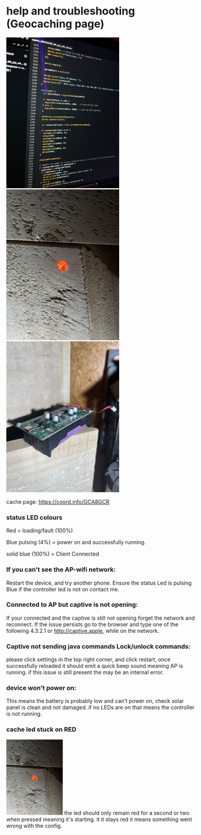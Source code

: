 # help and troubleshooting (Geocaching page)
<img src="IMG_2696.JPG" alt="drawing" width="300"/> <img src="IMG_2693.JPG" alt="drawing" width="300"/> <img src="IMG_2694.JPG" alt="drawing" width="300"/>

cache page: https://coord.info/GCA8GCR

### status LED colours 

Red = loading/fault (100%)

Blue pulsing (4%)  = power on and successfully running.

solid blue (100%)  = Client Connected


### If you can't see the AP-wifi network:
Restart the device, and try another phone. Ensure the status Led is pulsing Blue if the controller led is not on contact me.


### Connected to AP but captive is not opening:
If your connected and the captive is still not opening forget the network and reconnect. If the issue persists go to the browser and type one of the following 4.3.2.1 or http://captive.apple, while on the network.


### Captive not sending java commands Lock/unlock commands:
please click settings in the top right corner, and click restart, once successfully reloaded it should emit a quick beep sound meaning AP is running. if this issue is still present the may be an internal error. 

### device won't power on:
This means the battery is probably low and can't power on, check solar panel is clean and not damaged. if no LEDs are on that means the controller is not running.

### cache led stuck on RED 
<img src="IMG_2693.JPG" alt="drawing" width="150"/> 
the led should only remain red for a second or two when pressed meaning it's starting. it it stays red it means something went wrong with the config. 


